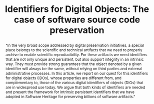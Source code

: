 ---
abstract: '"In the very broad scope addressed by digital preservation initiatives,
  a special place belongs to the scientific and technical artifacts that we need to
  properly archive to enable scientific reproducibility. For these artifacts we need
  identifiers that are not only unique and persistent, but also support integrity
  in an intrinsic way. They must provide strong guarantees that the object denoted
  by a given identifier will always be the same, without relying on third parties
  and external administrative processes.

  In this article, we report on our quest for this identifiers for digital objects
  (IDOs), whose properties are different from, and complementary to, those of the
  various digital identifiers of objects (DIOs) that are in widespread use today.
  We argue that both kinds of identifiers are needed and present the framework for
  intrinsic persistent identifiers that we have adopted in Software Heritage for preserving
  billions of software artifacts."'
creators:
- Di Cosmo, Roberto
- Gruenpeter, Morane
- Zacchiroli, Stefano
date: null
document_url: https://services.phaidra.univie.ac.at/api/object/o:923616/download
grand_parent: iPRES
institutions: []
keywords:
- boston
landing_page_url: https://phaidra.univie.ac.at/o:923616
language: eng
layout: publication
license: CC BY 4.0 International
notes_url: null
parent: iPRES 2018
publication_type: paper
size: 714074
slides_url: null
source_name: iPRES
stream_url: null
title: 'Identifiers for Digital Objects: The case of software source code preservation'
year: 2018
---